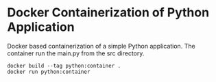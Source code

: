 # Docker Containerization of Python Application

Docker based containerization of a simple Python application.
The container run the main.py from the src directory. 


```shell script
docker build --tag python:container .
docker run python:container
```